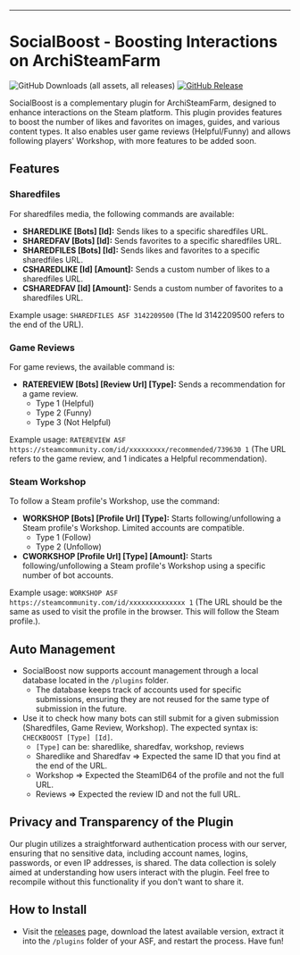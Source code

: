 ---
# SocialBoost - Boosting Interactions on ArchiSteamFarm
![GitHub Downloads (all assets, all releases)](https://img.shields.io/github/downloads/TheRhanderson/socialboost-asf/total)
[![GitHub Release](https://img.shields.io/github/v/release/TheRhanderson/socialboost-asf?logo=github)](https://github.com/TheRhanderson/socialboost-asf/releases)

SocialBoost is a complementary plugin for ArchiSteamFarm, designed to enhance interactions on the Steam platform. This plugin provides features to boost the number of likes and favorites on images, guides, and various content types. It also enables user game reviews (Helpful/Funny) and allows following players' Workshop, with more features to be added soon.

## Features

### Sharedfiles
For sharedfiles media, the following commands are available:

- **SHAREDLIKE [Bots] [Id]:** Sends likes to a specific sharedfiles URL.
- **SHAREDFAV [Bots] [Id]:** Sends favorites to a specific sharedfiles URL.
- **SHAREDFILES [Bots] [Id]:** Sends likes and favorites to a specific sharedfiles URL.
- **CSHAREDLIKE [Id] [Amount]:** Sends a custom number of likes to a sharedfiles URL.
- **CSHAREDFAV [Id] [Amount]:** Sends a custom number of favorites to a sharedfiles URL.

Example usage: `SHAREDFILES ASF 3142209500` (The Id 3142209500 refers to the end of the URL).

### Game Reviews
For game reviews, the available command is:

- **RATEREVIEW [Bots] [Review Url] [Type]:** Sends a recommendation for a game review.
  - Type 1 (Helpful)
  - Type 2 (Funny)
  - Type 3 (Not Helpful)

Example usage: `RATEREVIEW ASF https://steamcommunity.com/id/xxxxxxxxx/recommended/739630 1` (The URL refers to the game review, and 1 indicates a Helpful recommendation).

### Steam Workshop
To follow a Steam profile's Workshop, use the command:

- **WORKSHOP [Bots] [Profile Url] [Type]:** Starts following/unfollowing a Steam profile's Workshop. Limited accounts are compatible.
  - Type 1 (Follow)
  - Type 2 (Unfollow)
- **CWORKSHOP [Profile Url] [Type] [Amount]:** Starts following/unfollowing a Steam profile's Workshop using a specific number of bot accounts.

Example usage: `WORKSHOP ASF https://steamcommunity.com/id/xxxxxxxxxxxxxx 1` (The URL should be the same as used to visit the profile in the browser. This will follow the Steam profile.).

## Auto Management
* SocialBoost now supports account management through a local database located in the ``/plugins`` folder.
  * The database keeps track of accounts used for specific submissions, ensuring they are not reused for the same type of submission in the future.
* Use it to check how many bots can still submit for a given submission (Sharedfiles, Game Review, Workshop). The expected syntax is: ``CHECKBOOST [Type] [Id]``.
   * ``[Type]`` can be: sharedlike, sharedfav, workshop, reviews
   * Sharedlike and Sharedfav => Expected the same ID that you find at the end of the URL.
   * Workshop => Expected the SteamID64 of the profile and not the full URL.
   * Reviews => Expected the review ID and not the full URL.
 
## Privacy and Transparency of the Plugin

Our plugin utilizes a straightforward authentication process with our server, ensuring that no sensitive data, including account names, logins, passwords, or even IP addresses, is shared. The data collection is solely aimed at understanding how users interact with the plugin. Feel free to recompile without this functionality if you don't want to share it.

## How to Install
* Visit the [releases](https://github.com/TheRhanderson/socialboost-asf/releases) page, download the latest available version, extract it into the ``/plugins`` folder of your ASF, and restart the process. Have fun!
